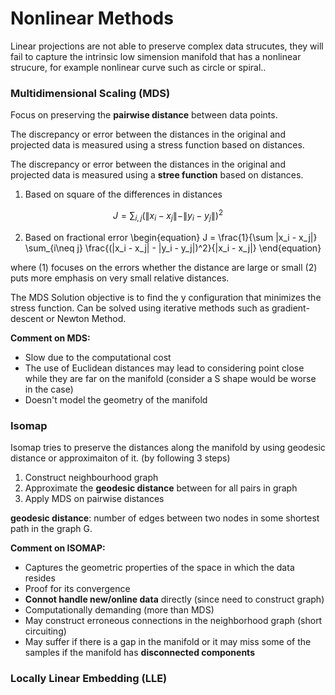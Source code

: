 # Nonlinear Methods

Linear projections are not able to preserve complex data strucutes, they will fail to capture the intrinsic low simension manifold that has a nonlinear strucure, for example nonlinear curve such as circle or spiral..

### Multidimensional Scaling (MDS)

Focus on preserving the **pairwise distance** between data points.

The discrepancy or error between the distances in the original and projected data is measured using a stress function based on distances.


The discrepancy or error between the distances in the original and projected data is measured using a **stree function** based on distances.

1. Based on square of the differences in distances

$$
\begin{equation}
J = \sum_{i,j}(\|x_i - x_j\| - \|y_i - y _j\|)^2 
\end{equation}
$$

2. Based on fractional error
\begin{equation}
J = \frac{1}{\sum \|x_i - x_j\|} \sum_{i\neq j} \frac{(\|x_i - x_j\| - \|y_i - y_j\|)^2}{\|x_i - x_j\|}
\end{equation}

where (1) focuses on the errors whether the distance are large or small (2) puts more emphasis on very small relative distances.

The MDS Solution objective is to find the y configuration that minimizes the stress function. Can be solved using iterative methods such as gradient-descent or Newton Method.

**Comment on MDS:**
- Slow due to the computational cost
- The use of Euclidean distances may lead to considering point close while they are far on the manifold (consider a S shape would be worse in the case)
- Doesn't model the geometry of the manifold


### Isomap

Isomap tries to preserve the distances along the manifold by using geodesic distance or approximaiton of it. (by following 3 steps)

1. Construct neighbourhood graph
2. Approximate the **geodesic distance** between for all pairs in graph
3. Apply MDS on pairwise distances

**geodesic distance**: number of edges between two nodes in some shortest path in the graph G. 

**Comment on ISOMAP:**
- Captures the geometric properties of the space in which the data resides
- Proof for its convergence
- **Connot handle new/online data** directly (since need to construct graph)
- Computationally demanding (more than MDS)
- May construct erroneous connections in the neighborhood graph (short circuiting)
- May suffer if there is a gap in the manifold or it may miss some of the samples if the manifold has **disconnected components**


### Locally Linear Embedding (LLE)


